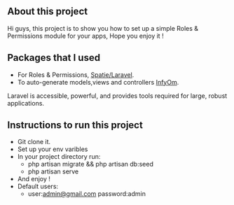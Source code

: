 

## About this project

Hi guys, this project is to show you how to set up a simple Roles & Permissions module for your apps, Hope you enjoy it !

## Packages that I used

-   For Roles & Permissions, [Spatie/Laravel](https://github.com/spatie/laravel-permission).
-   To auto-generate models,views and controllers [InfyOm](https://labs.infyom.com/laravelgenerator/).

Laravel is accessible, powerful, and provides tools required for large, robust applications.

## Instructions to run this project

-   Git clone it.
-   Set up your env varibles
-   In your project directory run:
    -   php artisan migrate && php artisan db:seed
    -   php artisan serve
-   And enjoy !
-   Default users:
    -   user:admin@gmail.com password:admin

